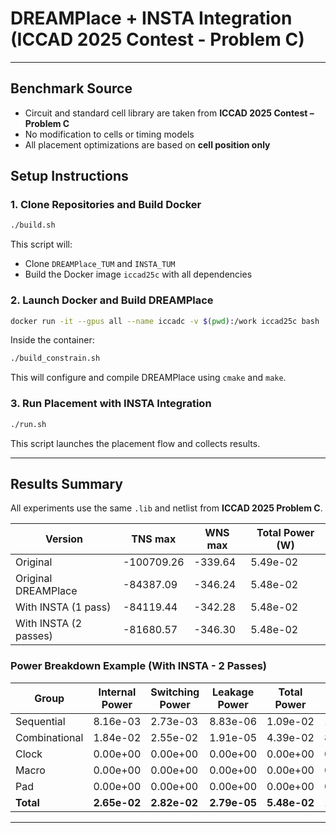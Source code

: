 # DREAMPlace + INSTA Integration (ICCAD 2025 Contest - Problem C)

---
## Benchmark Source

- Circuit and standard cell library are taken from **ICCAD 2025 Contest – Problem C**
- No modification to cells or timing models
- All placement optimizations are based on **cell position only**

## Setup Instructions

### 1. Clone Repositories and Build Docker

```bash
./build.sh
```

This script will:
- Clone `DREAMPlace_TUM` and `INSTA_TUM`
- Build the Docker image `iccad25c` with all dependencies

### 2. Launch Docker and Build DREAMPlace

```bash
docker run -it --gpus all --name iccadc -v $(pwd):/work iccad25c bash
```

Inside the container:

```bash
./build_constrain.sh
```

This will configure and compile DREAMPlace using `cmake` and `make`.

### 3. Run Placement with INSTA Integration

```bash
./run.sh
```

This script launches the placement flow and collects results.

---

## Results Summary

All experiments use the same `.lib` and netlist from **ICCAD 2025 Problem C**.

| Version               | TNS max     | WNS max | Total Power (W) |
|-----------------------|-------------|---------|------------------|
| Original              | -100709.26  | -339.64 | 5.49e-02         |
| Original DREAMPlace   | -84387.09   | -346.24 | 5.48e-02         |
| With INSTA (1 pass)   | -84119.44   | -342.28 | 5.48e-02         |
| With INSTA (2 passes) | -81680.57   | -346.30 | 5.48e-02         |

### Power Breakdown Example (With INSTA - 2 Passes)

| Group         | Internal Power | Switching Power | Leakage Power | Total Power | %     |
|---------------|----------------|------------------|----------------|-------------|-------|
| Sequential    | 8.16e-03       | 2.73e-03         | 8.83e-06       | 1.09e-02     | 19.9% |
| Combinational | 1.84e-02       | 2.55e-02         | 1.91e-05       | 4.39e-02     | 80.1% |
| Clock         | 0.00e+00       | 0.00e+00         | 0.00e+00       | 0.00e+00     | 0.0%  |
| Macro         | 0.00e+00       | 0.00e+00         | 0.00e+00       | 0.00e+00     | 0.0%  |
| Pad           | 0.00e+00       | 0.00e+00         | 0.00e+00       | 0.00e+00     | 0.0%  |
| **Total**     | **2.65e-02**   | **2.82e-02**     | **2.79e-05**   | **5.48e-02** | 100%  |

---

